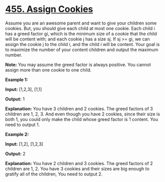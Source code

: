# [455. Assign Cookies](https://leetcode.com/problems/assign-cookies/)

Assume you are an awesome parent and want to give your children some cookies. But, you should give each child at most one cookie. Each child i has a greed factor gi, which is the minimum size of a cookie that the child will be content with; and each cookie j has a size sj. If sj >= gi, we can assign the cookie j to the child i, and the child i will be content. Your goal is to maximize the number of your content children and output the maximum number.

**Note:**
You may assume the greed factor is always positive.
You cannot assign more than one cookie to one child.

**Example 1:**

**Input:** \[1,2,3\], \[1,1\]

**Output:** 1

**Explanation:** You have 3 children and 2 cookies. The greed factors of 3 children are 1, 2, 3.
And even though you have 2 cookies, since their size is both 1, you could only make the child whose greed factor is 1 content.
You need to output 1.

**Example 2:**

**Input:** \[1,2\], \[1,2,3\]

**Output:** 2

**Explanation:** You have 2 children and 3 cookies. The greed factors of 2 children are 1, 2.
You have 3 cookies and their sizes are big enough to gratify all of the children,
You need to output 2.

